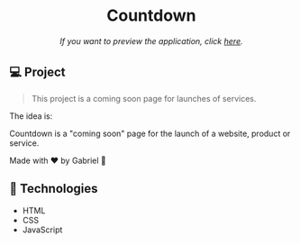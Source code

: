 <h1 align="center"> Countdown </h1>

<h6 align="center"> 
	If you want to preview the application, click <a href="https://countdown-gs.netlify.app">here</a>.
</h6>

## 💻 Project

> This project is a coming soon page for launches of services.

The idea is:

Countdown is a "coming soon" page for the launch of a website, product or service.

Made with ♥ by Gabriel :wave:

## 🚀 Technologies

- HTML
- CSS
- JavaScript